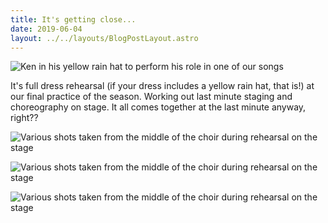 ```yaml
---
title: It's getting close...
date: 2019-06-04
layout: ../../layouts/BlogPostLayout.astro
---
```

![](../images/20190604_193607.jpg "Ken in his yellow rain hat to perform his role in one of our songs")

It's full dress rehearsal (if your dress includes a yellow rain hat, that is!) at our final practice of the season. Working out last minute staging and choreography on stage. It all comes together at the last minute anyway, right??

![](../images/20190604_193643.jpg "Various shots taken from the middle of the choir during rehearsal on the stage")

![](../images/20190604_191811.jpg "Various shots taken from the middle of the choir during rehearsal on the stage")

![](../images/20190604_200818.jpg "Various shots taken from the middle of the choir during rehearsal on the stage")
